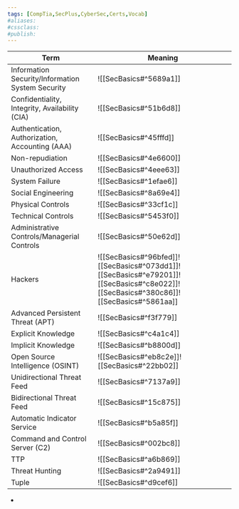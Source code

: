```yaml
---
tags: [CompTia,SecPlus,CyberSec,Certs,Vocab]
#aliases:
#cssclass:
#publish:
---
```


| Term                                             | Meaning                                                                                                                              |
| ------------------------------------------------ | ------------------------------------------------------------------------------------------------------------------------------------ |
| Information Security/Information System Security | ![[SecBasics#^5689a1]]                                                                                                               |
| Confidentiality, Integrity, Availability (CIA)   | ![[SecBasics#^51b6d8]]                                                                                                               |
| Authentication, Authorization, Accounting (AAA)  | ![[SecBasics#^45fffd]]                                                                                                               |
| Non-repudiation                                  | ![[SecBasics#^4e6600]]                                                                                                               |
| Unauthorized Access                              | ![[SecBasics#^4eee63]]                                                                                                               |
| System Failure                                   | ![[SecBasics#^1efae6]]                                                                                                               |
| Social Engineering                               | ![[SecBasics#^8a69e4]]                                                                                                               |
| Physical Controls                                | ![[SecBasics#^33cf1c]]                                                                                                               |
| Technical Controls                               | ![[SecBasics#^5453f0]]                                                                                                               |
| Administrative Controls/Managerial Controls      | ![[SecBasics#^50e62d]]                                                                                                               |
| Hackers                                          | ![[SecBasics#^96bfed]]![[SecBasics#^073dd1]]![[SecBasics#^e79201]]![[SecBasics#^c8e022]]![[SecBasics#^380c86]]![[SecBasics#^5861aa]] |
| Advanced Persistent Threat (APT)                 | ![[SecBasics#^f3f779]]                                                                                                               |
| Explicit Knowledge                               | ![[SecBasics#^c4a1c4]]                                                                                                               |
| Implicit Knowledge                               | ![[SecBasics#^b8800d]]                                                                                                               |
| Open Source Intelligence (OSINT)                 | ![[SecBasics#^eb8c2e]]![[SecBasics#^22bb02]]                                                                                         |
| Unidirectional Threat Feed                       | ![[SecBasics#^7137a9]]                                                                                                               |
| Bidirectional Threat Feed                        | ![[SecBasics#^15c875]]                                                                                                               |
| Automatic Indicator Service                      | ![[SecBasics#^b5a85f]]                                                                                                               |
| Command and Control Server (C2)                  | ![[SecBasics#^002bc8]]                                                                                                               |
| TTP                                              | ![[SecBasics#^a6b869]]                                                                                                               |
| Threat Hunting                                   | ![[SecBasics#^2a9491]]                                                                                                               |
| Tuple                                            | ![[SecBasics#^d9cef6]]                                                                                                               |

-